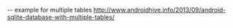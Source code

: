 
-- example for multiple tables
http://www.androidhive.info/2013/09/android-sqlite-database-with-multiple-tables/